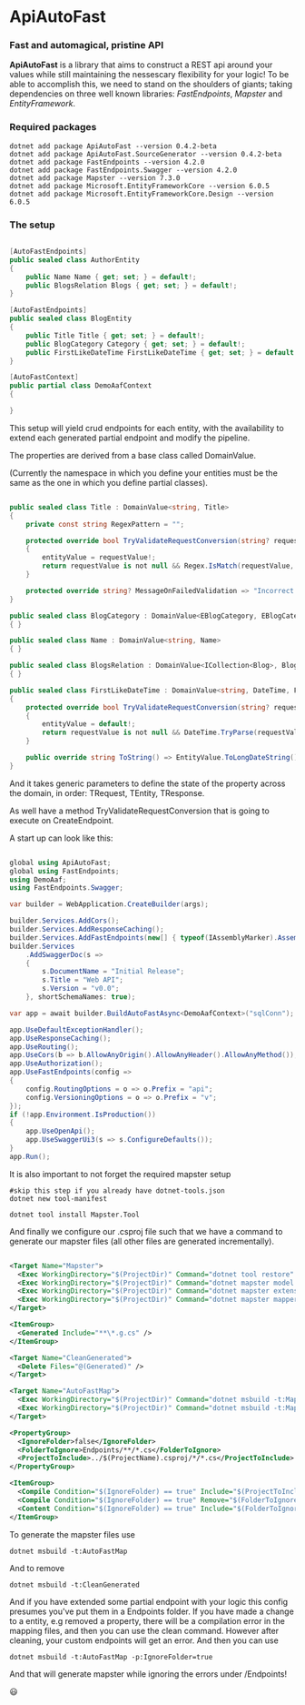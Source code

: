 # ApiAutoFast
### Fast and automagical, pristine API

**ApiAutoFast** is a library that aims to construct a REST api around your values while still maintaining the nessescary flexibility for your logic!
To be able to accomplish this, we need to stand on the shoulders of giants; taking dependencies on three well known libraries:
*FastEndpoints*, *Mapster* and *EntityFramework*.

### Required packages

```console
dotnet add package ApiAutoFast --version 0.4.2-beta
dotnet add package ApiAutoFast.SourceGenerator --version 0.4.2-beta
dotnet add package FastEndpoints --version 4.2.0
dotnet add package FastEndpoints.Swagger --version 4.2.0
dotnet add package Mapster --version 7.3.0
dotnet add package Microsoft.EntityFrameworkCore --version 6.0.5
dotnet add package Microsoft.EntityFrameworkCore.Design --version 6.0.5
```

### The setup

```C#

[AutoFastEndpoints]
public sealed class AuthorEntity
{
    public Name Name { get; set; } = default!;
    public BlogsRelation Blogs { get; set; } = default!;
}

[AutoFastEndpoints]
public sealed class BlogEntity
{
    public Title Title { get; set; } = default!;
    public BlogCategory Category { get; set; } = default!;
    public FirstLikeDateTime FirstLikeDateTime { get; set; } = default!;
}

[AutoFastContext]
public partial class DemoAafContext
{

}

```

This setup will yield crud endpoints for each entity, with the availability to extend each generated partial endpoint and modify the pipeline.

The properties are derived from a base class called DomainValue.

(Currently the namespace in which you define your entities must be the same as the one in which you define partial classes).

```C#

public sealed class Title : DomainValue<string, Title>
{
    private const string RegexPattern = "";

    protected override bool TryValidateRequestConversion(string? requestValue, out string entityValue)
    {
        entityValue = requestValue!;
        return requestValue is not null && Regex.IsMatch(requestValue, RegexPattern);
    }

    protected override string? MessageOnFailedValidation => "Incorrect format on Title.";
}

public sealed class BlogCategory : DomainValue<EBlogCategory, EBlogCategory, string, BlogCategory>
{ }

public sealed class Name : DomainValue<string, Name>
{ }

public sealed class BlogsRelation : DomainValue<ICollection<Blog>, BlogsRelation>
{ }

public sealed class FirstLikeDateTime : DomainValue<string, DateTime, FirstLikeDateTime>
{
    protected override bool TryValidateRequestConversion(string? requestValue, out DateTime entityValue)
    {
        entityValue = default!;
        return requestValue is not null && DateTime.TryParse(requestValue, out entityValue);
    }

    public override string ToString() => EntityValue.ToLongDateString();
}

```

And it takes generic parameters to define the state of the property across the domain, in order: TRequest, TEntity, TResponse.

As well have a method TryValidateRequestConversion that is going to execute on CreateEndpoint.

A start up can look like this:

```C#

global using ApiAutoFast;
global using FastEndpoints;
using DemoAaf;
using FastEndpoints.Swagger;

var builder = WebApplication.CreateBuilder(args);

builder.Services.AddCors();
builder.Services.AddResponseCaching();
builder.Services.AddFastEndpoints(new[] { typeof(IAssemblyMarker).Assembly });
builder.Services
    .AddSwaggerDoc(s =>
    {
        s.DocumentName = "Initial Release";
        s.Title = "Web API";
        s.Version = "v0.0";
    }, shortSchemaNames: true);

var app = await builder.BuildAutoFastAsync<DemoAafContext>("sqlConn");

app.UseDefaultExceptionHandler();
app.UseResponseCaching();
app.UseRouting();
app.UseCors(b => b.AllowAnyOrigin().AllowAnyHeader().AllowAnyMethod());
app.UseAuthorization();
app.UseFastEndpoints(config =>
{
    config.RoutingOptions = o => o.Prefix = "api";
    config.VersioningOptions = o => o.Prefix = "v";
});
if (!app.Environment.IsProduction())
{
    app.UseOpenApi();
    app.UseSwaggerUi3(s => s.ConfigureDefaults());
}
app.Run();

```

It is also important to not forget the required mapster setup

```console
#skip this step if you already have dotnet-tools.json
dotnet new tool-manifest 

dotnet tool install Mapster.Tool
```

And finally we configure our .csproj file such that we have a command to generate our mapster files (all other files are generated incrementally).

```xml

<Target Name="Mapster">
  <Exec WorkingDirectory="$(ProjectDir)" Command="dotnet tool restore" />
  <Exec WorkingDirectory="$(ProjectDir)" Command="dotnet mapster model -a &quot;$(TargetDir)$(ProjectName).dll&quot;" />
  <Exec WorkingDirectory="$(ProjectDir)" Command="dotnet mapster extension -a &quot;$(TargetDir)$(ProjectName).dll&quot;" />
  <Exec WorkingDirectory="$(ProjectDir)" Command="dotnet mapster mapper -a &quot;$(TargetDir)$(ProjectName).dll&quot;" />
</Target>

<ItemGroup>
  <Generated Include="**\*.g.cs" />
</ItemGroup>

<Target Name="CleanGenerated">
  <Delete Files="@(Generated)" />
</Target>

<Target Name="AutoFastMap">
  <Exec WorkingDirectory="$(ProjectDir)" Command="dotnet msbuild -t:Mapster -p:IgnoreFolder=$(IgnoreFolder)" />
  <Exec WorkingDirectory="$(ProjectDir)" Command="dotnet msbuild -t:Mapster -p:IgnoreFolder=$(IgnoreFolder)" />
</Target>

<PropertyGroup>
  <IgnoreFolder>false</IgnoreFolder>
  <FolderToIgnore>Endpoints/**/*.cs</FolderToIgnore>
  <ProjectToInclude>../$(ProjectName).csproj/*/*.cs</ProjectToInclude>
</PropertyGroup>

<ItemGroup>
  <Compile Condition="$(IgnoreFolder) == true" Include="$(ProjectToInclude)"/>
  <Compile Condition="$(IgnoreFolder) == true" Remove="$(FolderToIgnore)" />
  <Content Condition="$(IgnoreFolder) == true" Include="$(FolderToIgnore)" />
</ItemGroup>

```

To generate the mapster files use
```console
dotnet msbuild -t:AutoFastMap
```
And to remove
```console
dotnet msbuild -t:CleanGenerated
```
And if you have extended some partial endpoint with your logic this config presumes you've put them in a Endpoints folder.
If you have made a change to a entity, e.g removed a property, there will be a compilation error in the mapping files, and then you can use the clean command.
However after cleaning, your custom endpoints will get an error. And then you can use
```console
dotnet msbuild -t:AutoFastMap -p:IgnoreFolder=true
```
And that will generate mapster while ignoring the errors under /Endpoints!


😃
